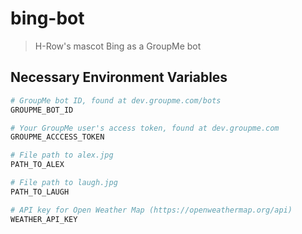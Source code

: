 # bing-bot

> H-Row's mascot Bing as a GroupMe bot

## Necessary Environment Variables

```bash
# GroupMe bot ID, found at dev.groupme.com/bots
GROUPME_BOT_ID

# Your GroupMe user's access token, found at dev.groupme.com
GROUPME_ACCCESS_TOKEN

# File path to alex.jpg
PATH_TO_ALEX

# File path to laugh.jpg
PATH_TO_LAUGH

# API key for Open Weather Map (https://openweathermap.org/api)
WEATHER_API_KEY
```
